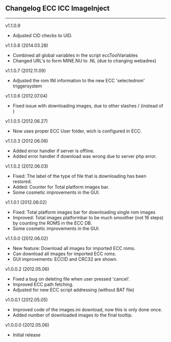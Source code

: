## Changelog ECC ICC ImageInject
***
v1.1.0.9
- Adjusted CID checks to UID.

v1.1.0.8 (2014.03.28)
- Combined all global variables in the script eccToolVariables
- Changed URL's to form MINE.NU to .NL (due to changing webadres)

v1.1.0.7 (2012.11.09)
- Adjusted the rom INI information to the new ECC 'selectedrom' triggersystem

v1.1.0.6 (2012.07.04)
- Fixed issue with downloading images, due to other slashes / (instead of \)

v1.1.0.5 (2012.06.27)
- Now uses proper ECC User folder, wich is configured in ECC.

v1.1.0.3 (2012.06.06)
- Added error handler if server is offline.
- Added error handler if download was wrong due to server php error.

v1.1.0.2 (2012.06.03)
- Fixed: The label of the type of file that is downloading has been restored.
- Added: Counter for Total platform images bar.
- Some cosmetic improvements in the GUI.

v1.1.0.1 (2012.06.02)
- Fixed: Total platform images bar for downloading single rom images
- Improved: Total images platformbar to be much smoother (not 16 steps) by counting the ROMS in the ECC DB.
- Some cosmetic improvements in the GUI.

v1.1.0.0 (2012.06.02)
- New feature: Download all images for imported ECC roms.
- Can download all images for imported ECC roms.
- GUI improvements: ECCID and CRC32 are shown.

v1.0.0.2 (2012.05.06)
- Fixed a bug on deleting file when user pressed 'cancel'.
- Improved ECC path fetching.
- Adjusted for new ECC script addressing (without BAT file)

v1.0.0.1 (2012.05.05)
- Improved code of the images.ini download, now this is only done once.
- Added number of downloaded images to the final tooltip.

v1.0.0.0 (2012.05.06)
- Initial release